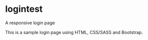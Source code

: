 # logintest
A responsive login page

This is a sample login page using HTML, CSS/SASS and Bootstrap.
